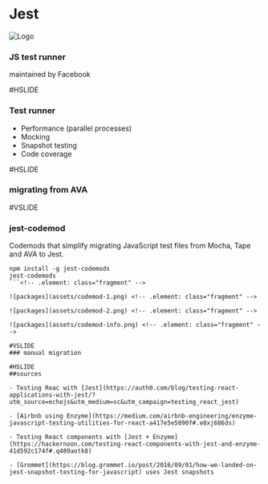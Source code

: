 # Jest
![Logo](https://cdn.auth0.com/blog/testing-react-with-jest/logo.png)

### JS test runner
maintained by Facebook <!-- .element: class="fragment" -->

#HSLIDE
### Test runner

- Performance (parallel processes)<!-- .element: class="fragment" -->
- Mocking <!-- .element: class="fragment" -->
- Snapshot testing <!-- .element: class="fragment" -->
- Code coverage <!-- .element: class="fragment" -->

#HSLIDE
### migrating from AVA

#VSLIDE
### jest-codemod
Codemods that simplify migrating JavaScript test files from Mocha, Tape and AVA to Jest.

```
npm install -g jest-codemods
jest-codemods
```<!-- .element: class="fragment" -->

![packages](assets/codemod-1.png) <!-- .element: class="fragment" -->

![packages](assets/codemod-2.png) <!-- .element: class="fragment" -->

![packages](assets/codemod-info.png) <!-- .element: class="fragment" -->

#VSLIDE
### manual migration

#HSLIDE
##sources

- Testing Reac with [Jest](https://auth0.com/blog/testing-react-applications-with-jest/?utm_source=echojs&utm_medium=sc&utm_campaign=testing_react_jest)

- [Airbnb using Enzyme](https://medium.com/airbnb-engineering/enzyme-javascript-testing-utilities-for-react-a417e5e5090f#.e8xj686ds)

- Testing React components with [Jest + Enzyme](https://hackernoon.com/testing-react-components-with-jest-and-enzyme-41d592c174f#.q489aotk8)

- [Grommet](https://blog.grommet.io/post/2016/09/01/how-we-landed-on-jest-snapshot-testing-for-javascript) uses Jest snapshots
